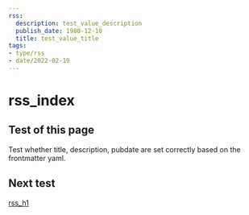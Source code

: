 ```yaml
---
rss:
  description: test_value_description
  publish_date: 1980-12-10
  title: test_value_title
tags:
- type/rss
- date/2022-02-19
---
```

   
# rss_index   
## Test of this page   
Test whether title, description, pubdate are set correctly based on the frontmatter yaml.   
   
## Next test   
[rss_h1](../rss/rss_h1.md)